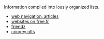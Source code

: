 Information compiled into lously organized lists.

* [web navigation, articles](https://github.com/copyrip/lists/tree/master/navigation)
* [websites on free.fr](https://github.com/copyrip/lists/tree/master/navigation/free.fr)
* [friendz](https://github.com/copyrip/lists/tree/master/navigation/websites/friends)
* [cringey nfts](https://github.com/copyrip/lists/tree/master/nft.cringe)
